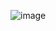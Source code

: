 ![image](https://user-images.githubusercontent.com/94219488/194702699-ca3fa8df-d54a-46a5-8002-3ca95cd5d88b.png)
